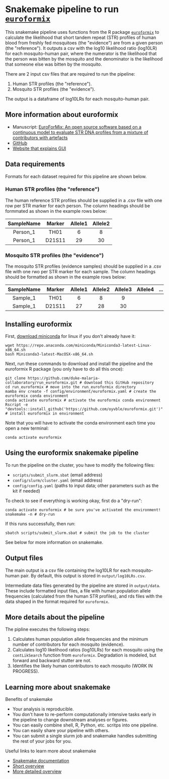 # Snakemake pipeline to run [`euroformix`](https://github.com/oyvble/euroformix)

This snakemake pipeline uses functions from the R package [`euroformix`](https://github.com/oyvble/euroformix) to calculate the likelihood that short tandem repeat (STR) profiles of human blood from freshly fed mosquitoes (the "evidence") are from a given person (the "reference"). It outputs a csv with the log10 likelihood ratio (log10LR) for each mosquito-human pair, where the numerator is the likelihood that the person was bitten by the mosquito and the denominator is the likelihood that someone else was bitten by the mosquito. 

There are 2 input csv files that are required to run the pipeline:
1. Human STR profiles (the "reference").
1. Mosquito STR profiles (the "evidence").

The output is a dataframe of log10LRs for each mosquito-human pair.  

## More information about euroformix
- Manuscript: [EuroForMix: An open source software based on a continuous model to evaluate STR DNA profiles from a mixture of contributors with artefacts](https://pubmed.ncbi.nlm.nih.gov/26720812/)
- [GitHub](https://github.com/oyvble/euroformix)
- [Website that explains GUI](http://www.euroformix.com/)

## Data requirements

Formats for each dataset required for this pipeline are shown below.

### Human STR profiles (the "reference")

The human reference STR profiles should be supplied in a .csv file with one row per STR marker for each person. The column headings should be formmated as shown in the example rows below:

|SampleName|Marker|Allele1|Allele2|
|:---:|:---:|:---:|:---:|
|Person_1|TH01|6|8|
|Person_1|D21S11|29|30|


### Mosquito STR profiles (the "evidence")

The mosquito STR profiles (evidence samples) should be supplied in a .csv file with one rwo per STR marker for each sample. The column headings should be formatted as shown in the example rows below:

|SampleName|Marker|Allele1|Allele2|Allele3|Allele4|...|Height1|Height2|Height3|Height4|...|
|:---:|:---:|:---:|:---:|:---:|:---:|:---:|:---:|:---:|:---:|:---:|:---:|
|Sample_1|TH01|6|8|9| | |4887|4662|9104| | |
|Sample_1|D21S11|27|28|30| | |4402|8325|2181| | |


## Installing euroformix

First, [download miniconda](https://docs.conda.io/en/latest/miniconda.html) for linux if you don't already have it:
```
wget https://repo.anaconda.com/miniconda/Miniconda3-latest-Linux-x86_64.sh
bash Miniconda3-latest-MacOSX-x86_64.sh
```

Next, run these commands to download and install the pipeline and the euroformix R package (you only have to do all this once):
```
git clone https://github.com/duke-malaria-collaboratory/run_euroformix.git # download this GitHub repository
cd run_euroformix # move into the run_euroformix directory
mamba env create -f config/environment/euroformix.yaml # create the euroformix conda environment
conda activate euroformix # activate the euroformix conda environment
Rscript -e "devtools::install_github('https://github.com/oyvble/euroformix.git')" # install euroformix in environment
```

Note that you will have to activate the conda environment each time you open a new terminal:
```
conda activate euroformix
```

## Using the euroformix snakemake pipeline

To run the pipeline on the cluster, you have to modify the following files:
- `scripts/submit_slurm.sbat` (email address)
- `config/slurm/cluster.yaml` (email address)
- `config/config.yaml` (paths to input data; other parameters such as the kit if needed)

To check to see if everything is working okay, first do a "dry-run":
```
conda activate euroformix # be sure you've activated the environment! 
snakemake -n # dry-run
```

If this runs successfully, then run:
```
sbatch scripts/submit_slurm.sbat # submit the job to the cluster
```

See below for more information on snakemake.

## Output files

The main output is a csv file containing the log10LR for each mosquito-human pair. By default, this output is stored in `output/log10LRs.csv`. 

Intermediate data files generated by the pipeline are stored in `output/data`. These include formatted input files, a file with human population allele frequencies (calculated from the human STR profiles), and rds files with the data shaped in the format required for `euroformix`. 

## More details about the pipeline

The pipline executes the following steps:

1. Calculates human population allele frequencies and the minimum number of contributors for each mosquito (evidence).
1. Calculates log10 likelihood ratios (log10LRs) for each mosquito using the `contLikSearch` function from `euroformix`. Degradation is modeled, but forward and backward stutter are not. 
1. Identifies the likely human contributors to each mosquito (WORK IN PROGRESS). 

## Learning more about snakemake

Benefits of snakemake
- Your analysis is reproducible.
- You don't have to re-perform computationally intensive tasks early in the pipeline to change downstream analyses or figures.
- You can easily combine shell, R, Python, etc. scritps into one pipeline.
- You can easily share your pipeline with others.
- You can submit a single slurm job and snakemake handles submitting the rest of your jobs for you.

Useful links to learn more about snakemake
- [Snakemake documentation](https://snakemake.readthedocs.io/en/stable/)
- [Short overview](https://slides.com/johanneskoester/snakemake-short#/)
- [More detailed overview](https://slides.com/johanneskoester/snakemake-tutorial#/)
